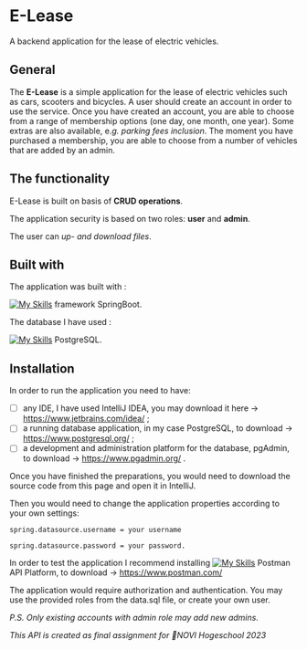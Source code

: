 # E-Lease

A backend application for the lease of electric vehicles.

## General
The **E-Lease** is a simple application for the lease of electric vehicles such as cars, scooters and bicycles.
A user should create an account in order to use the service.
Once you have created an account, you are able to choose from a range of membership options (one day, one month, one year). Some extras are also available, e._g. parking fees inclusion_. 
The moment you have purchased a membership, you are able to choose from a number of vehicles that are added by an admin. 


## The functionality
E-Lease is built on basis of **CRUD operations**.

The application security is based on two roles: **user** and **admin**.

The user can _up- and download files_.

## Built with
The application was built with :

[![My Skills](https://skillicons.dev/icons?i=java)](https://skillicons.dev) framework
 SpringBoot.

The database I have used :

[![My Skills](https://skillicons.dev/icons?i=postgres)](https://skillicons.dev)
PostgreSQL.


## Installation

In order to run the application you need to have:

- [ ] any IDE, I have used IntelliJ IDEA, you may download it here -> https://www.jetbrains.com/idea/ ;
- [ ] a running database application, in my case PostgreSQL, to download -> https://www.postgresql.org/ ; 
- [ ] a development and administration platform for the database, pgAdmin, to download -> https://www.pgadmin.org/ .

Once you have finished the preparations, you would need to download the source code from this page and open it in IntelliJ.

Then you would need to change the application properties according to your own settings: 

`spring.datasource.username = your username`

`spring.datasource.password = your password.`

In order to test the application I recommend installing
[![My Skills](https://skillicons.dev/icons?i=postman)](https://skillicons.dev)
Postman API Platform, to download -> https://www.postman.com/ 

The application would require authorization and authentication. You may use the provided roles from the data.sql file, or create your own user.

_P.S. Only existing accounts with admin role may add new admins._


_This API is created as final assignment for 💫NOVI Hogeschool 2023_